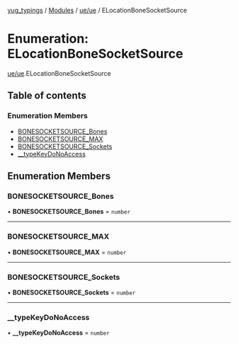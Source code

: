 [yug_typings](../README.md) / [Modules](../modules.md) / [ue/ue](../modules/ue_ue.md) / ELocationBoneSocketSource

# Enumeration: ELocationBoneSocketSource

[ue/ue](../modules/ue_ue.md).ELocationBoneSocketSource

## Table of contents

### Enumeration Members

- [BONESOCKETSOURCE\_Bones](ue_ue.ELocationBoneSocketSource.md#bonesocketsource_bones)
- [BONESOCKETSOURCE\_MAX](ue_ue.ELocationBoneSocketSource.md#bonesocketsource_max)
- [BONESOCKETSOURCE\_Sockets](ue_ue.ELocationBoneSocketSource.md#bonesocketsource_sockets)
- [\_\_typeKeyDoNoAccess](ue_ue.ELocationBoneSocketSource.md#__typekeydonoaccess)

## Enumeration Members

### BONESOCKETSOURCE\_Bones

• **BONESOCKETSOURCE\_Bones** = `number`

___

### BONESOCKETSOURCE\_MAX

• **BONESOCKETSOURCE\_MAX** = `number`

___

### BONESOCKETSOURCE\_Sockets

• **BONESOCKETSOURCE\_Sockets** = `number`

___

### \_\_typeKeyDoNoAccess

• **\_\_typeKeyDoNoAccess** = `number`
